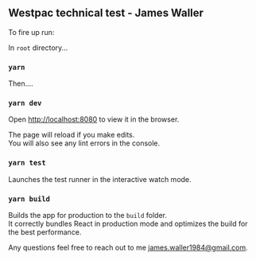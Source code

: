 <h2>Westpac technical test - James Waller</h2>

To fire up run:

In `root` directory...

### `yarn`

Then....

### `yarn dev`

Open [http://localhost:8080](http://localhost:8080) to view it in the browser.

The page will reload if you make edits.<br />
You will also see any lint errors in the console.

### `yarn test`

Launches the test runner in the interactive watch mode.<br />

### `yarn build`

Builds the app for production to the `build` folder.<br />
It correctly bundles React in production mode and optimizes the build for the best performance.

Any questions feel free to reach out to me  [james.waller1984@gmail.com](james.waller1984@gmail.com).

 